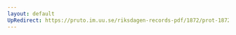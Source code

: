 ```yaml
---
layout: default
UpRedirect: https://pruto.im.uu.se/riksdagen-records-pdf/1872/prot-1872--ak--219/prot-1872--ak--219_000.pdf
---
```

